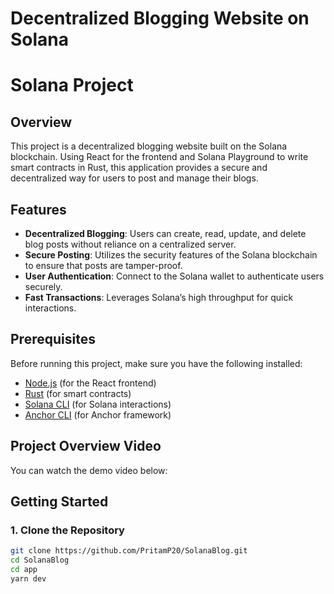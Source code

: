# Decentralized Blogging Website on Solana
# Solana Project
## Overview

This project is a decentralized blogging website built on the Solana blockchain. Using React for the frontend and Solana Playground to write smart contracts in Rust, this application provides a secure and decentralized way for users to post and manage their blogs.

## Features

- **Decentralized Blogging**: Users can create, read, update, and delete blog posts without reliance on a centralized server.
- **Secure Posting**: Utilizes the security features of the Solana blockchain to ensure that posts are tamper-proof.
- **User Authentication**: Connect to the Solana wallet to authenticate users securely.
- **Fast Transactions**: Leverages Solana’s high throughput for quick interactions.

## Prerequisites

Before running this project, make sure you have the following installed:

- [Node.js](https://nodejs.org/) (for the React frontend)
- [Rust](https://www.rust-lang.org/tools/install) (for smart contracts)
- [Solana CLI](https://docs.solana.com/cli/install-solana-cli-tools) (for Solana interactions)
- [Anchor CLI](https://project-serum.github.io/anchor/getting-started/installation.html) (for Anchor framework)


## Project Overview Video
You can watch the demo video below:



## Getting Started

### 1. Clone the Repository

```bash
git clone https://github.com/PritamP20/SolanaBlog.git
cd SolanaBlog
cd app
yarn dev


